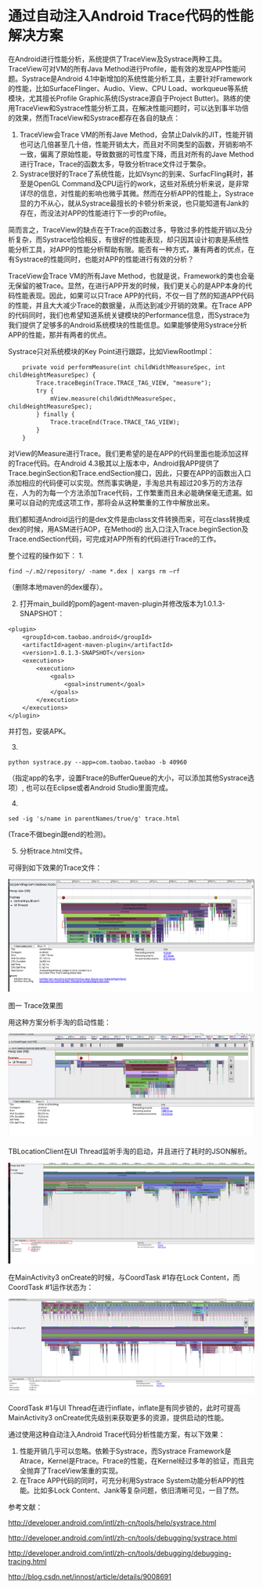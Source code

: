 # 通过自动注入Android Trace代码的性能解决方案
在Android进行性能分析，系统提供了TraceView及Systrace两种工具。TraceView可对VM的所有Java Method进行Profile，能有效的发现APP性能问题。Systrace是Android 4.1中新增加的系统性能分析工具，主要针对Framework的性能，比如SurfaceFlinger、Audio、View、CPU Load、workqueue等系统模块，尤其擅长Profile Graphic系统(Systrace源自于Project Butter)。熟练的使用TraceView和Systrace性能分析工具，在解决性能问题时，可以达到事半功倍的效果，然而TraceView和Systrace都存在各自的缺点：

1. TraceView会Trace VM的所有Jave Method，会禁止Dalvik的JIT，性能开销也可达几倍甚至几十倍，性能开销太大，而且对不同类型的函数，开销影响不一致，偏离了原始性能，导致数据的可性度下降，而且对所有的Jave Method进行Trace，Trace的函数太多，导致分析trace文件过于繁杂。
2. Systrace很好的Trace了系统性能，比如Vsync的到来、SurfacFling耗时，甚至是OpenGL Command及CPU运行的work，这些对系统分析来说，是非常详尽的信息，对性能的影响也微乎其微。然而在分析APP的性能上，Systrace显的力不从心，就从Systrace最擅长的卡顿分析来说，也只能知道有Jank的存在，而没法对APP的性能进行下一步的Profile。

简而言之，TraceView的缺点在于Trace的函数过多，导致过多的性能开销以及分析复杂，而Systrace恰恰相反，有很好的性能表现，却只因其设计初衷是系统性能分析工具，对APP的性能分析帮助有限。能否有一种方式，兼有两者的优点，在有Systrace的性能同时，也能对APP的性能进行有效的分析？

TraceView会Trace VM的所有Jave Method，也就是说，Framework的类也会毫无保留的被Trace。显然，在进行APP开发的时候，我们更关心的是APP本身的代码性能表现。因此，如果可以只Trace APP的代码，不仅一目了然的知道APP代码的性能，并且大大减少Trace的数据量，从而达到减少开销的效果。在Trace APP的代码同时，我们也希望知道系统关键模块的Performance信息，而Systrace为我们提供了足够多的Android系统模块的性能信息。如果能够使用Systrace分析APP的性能，那并有两者的优点。

Systrace只对系统模块的Key Point进行跟踪，比如ViewRootImpl：

``` java?linenums
    private void performMeasure(int childWidthMeasureSpec, int childHeightMeasureSpec) {
        Trace.traceBegin(Trace.TRACE_TAG_VIEW, "measure");
        try {
            mView.measure(childWidthMeasureSpec, childHeightMeasureSpec);
        } finally {
            Trace.traceEnd(Trace.TRACE_TAG_VIEW);
        }
    }
```

对View的Measure进行Trace。我们更希望的是在APP的代码里面也能添加这样的Trace代码。在Android 4.3极其以上版本中，Android我APP提供了Trace.beginSection和Trace.endSection接口，因此，只要在APP的函数出入口添加相应的代码便可以实现。然而事实确是，手淘总共有超过20多万的方法存在，人为的为每一个方法添加Trace代码，工作繁重而且未必能确保毫无遗漏。如果可以自动的完成这项工作，那将会从这种繁重的工作中解放出来。

我们都知道Android运行的是dex文件是由class文件转换而来，可在class转换成dex的时候，用ASM进行AOP，在Method的 出入口注入Trace.beginSection及Trace.endSection代码，可完成对APP所有的代码进行Trace的工作。

整个过程的操作如下：
1. 
``` bash?linenums
find ~/.m2/repository/ -name *.dex | xargs rm –rf
```
（删除本地maven的dex缓存）。

2. 打开main_build的pom的agent-maven-plugin并修改版本为1.0.1.3-SNAPSHOT：
``` xml?linenums
<plugin>
    <groupId>com.taobao.android</groupId>
    <artifactId>agent-maven-plugin</artifactId>
    <version>1.0.1.3-SNAPSHOT</version>
    <executions>
        <execution>
            <goals>
                <goal>instrument</goal>
            </goals>
        </execution>
    </executions>
</plugin>
```

并打包，安装APK。

3. 
``` bash?linenums
python systrace.py --app=com.taobao.taobao -b 40960
```
（指定app的名字，设置Ftrace的BufferQueue的大小，可以添加其他Systrace选项）, 也可以在Eclipse或者Android Studio里面完成。

4.
``` bash?linenums
sed -ig 's/name in parentNames/true/g' trace.html
```
(Trace不做begin跟end的检测)。

5. 分析trace.html文件。

可得到如下效果的Trace文件：

![1](https://raw.githubusercontent.com/hycmanson/MyDocument/master/Android/AndroidApp%E5%AD%A6%E4%B9%A0%E7%AC%94%E8%AE%B0%E7%B3%BB%E5%88%97/%E9%80%9A%E8%BF%87%E8%87%AA%E5%8A%A8%E6%B3%A8%E5%85%A5Android%20Trace%E4%BB%A3%E7%A0%81%E7%9A%84%E6%80%A7%E8%83%BD%E8%A7%A3%E5%86%B3%E6%96%B9%E6%A1%88/Images/Trace4Performance1.png)

图一 Trace效果图

用这种方案分析手淘的启动性能：

![2](https://raw.githubusercontent.com/hycmanson/MyDocument/master/Android/AndroidApp%E5%AD%A6%E4%B9%A0%E7%AC%94%E8%AE%B0%E7%B3%BB%E5%88%97/%E9%80%9A%E8%BF%87%E8%87%AA%E5%8A%A8%E6%B3%A8%E5%85%A5Android%20Trace%E4%BB%A3%E7%A0%81%E7%9A%84%E6%80%A7%E8%83%BD%E8%A7%A3%E5%86%B3%E6%96%B9%E6%A1%88/Images/Trace4Performance2.png)

TBLocationClient在UI Thread监听手淘的启动，并且进行了耗时的JSON解析。

![3](https://raw.githubusercontent.com/hycmanson/MyDocument/master/Android/AndroidApp%E5%AD%A6%E4%B9%A0%E7%AC%94%E8%AE%B0%E7%B3%BB%E5%88%97/%E9%80%9A%E8%BF%87%E8%87%AA%E5%8A%A8%E6%B3%A8%E5%85%A5Android%20Trace%E4%BB%A3%E7%A0%81%E7%9A%84%E6%80%A7%E8%83%BD%E8%A7%A3%E5%86%B3%E6%96%B9%E6%A1%88/Images/Trace4Performance3.png)

在MainActivity3 onCreate的时候，与CoordTask #1存在Lock Content，而CoordTask #1运作状态为：

![4](https://raw.githubusercontent.com/hycmanson/MyDocument/master/Android/AndroidApp%E5%AD%A6%E4%B9%A0%E7%AC%94%E8%AE%B0%E7%B3%BB%E5%88%97/%E9%80%9A%E8%BF%87%E8%87%AA%E5%8A%A8%E6%B3%A8%E5%85%A5Android%20Trace%E4%BB%A3%E7%A0%81%E7%9A%84%E6%80%A7%E8%83%BD%E8%A7%A3%E5%86%B3%E6%96%B9%E6%A1%88/Images/Trace4Performance4.png)

CoordTask #1与UI Thread在进行inflate，inflate是有同步锁的，此时可提高MainActivity3 onCreate优先级别来获取更多的资源，提供启动的性能。

通过使用这种自动注入Android Trace代码分析性能方案，有以下效果：
1. 性能开销几乎可以忽略。依赖于Systrace，而Systrace Framework是Atrace，Kernel是Ftrace。Ftrace的性能，在Kernel经过多年的验证，而且完全抛弃了TraceView笨重的实现。
2. 在Trace APP代码的同时，可充分利用Systrace System功能分析APP的性能。比如多Lock Content、Jank等复杂问题，依旧清晰可见，一目了然。

参考文献：

http://developer.android.com/intl/zh-cn/tools/help/systrace.html

http://developer.android.com/intl/zh-cn/tools/debugging/systrace.html

http://developer.android.com/intl/zh-cn/tools/debugging/debugging-tracing.html

http://blog.csdn.net/innost/article/details/9008691
